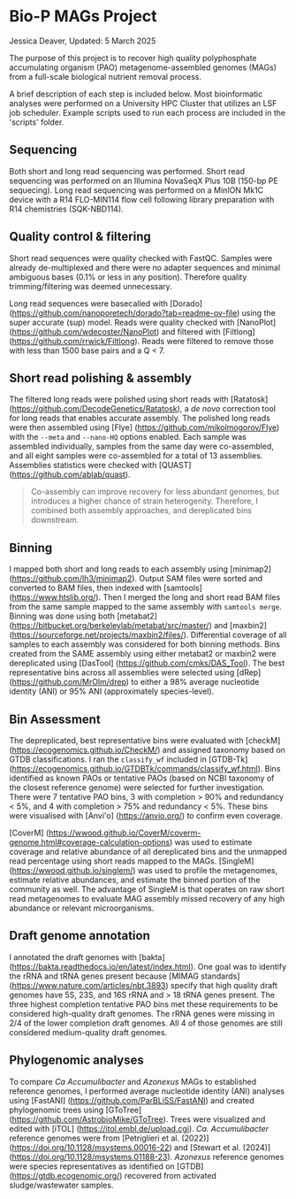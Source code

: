 # Bio-P MAGs Project
Jessica Deaver, Updated: 5 March 2025

The purpose of this project is to recover high quality polyphosphate accumulating organism (PAO) metagenome-assembled genomes (MAGs) from a full-scale biological nutrient removal process. 

A brief description of each step is included below. Most bioinformatic analyses were performed on a University HPC Cluster that utilizes an LSF job scheduler. Example scripts used to run each process are included in the 'scripts' folder.

## Sequencing

Both short and long read sequencing was performed. Short read sequencing was performed on an Illumina NovaSeqX Plus 10B (150-bp PE sequecing). Long read sequencing was performed on a MinION Mk1C device with a R14 FLO-MIN114 flow cell following library preparation with R14 chemistries (SQK-NBD114).

## Quality control & filtering 

Short read sequences were quality checked with FastQC. Samples were already de-multiplexed and there were no adapter sequences and minimal ambiguous bases (0.1% or less in any position). Therefore quality trimming/filtering was deemed unnecessary. 

Long read sequences were basecalled with [Dorado] (https://github.com/nanoporetech/dorado?tab=readme-ov-file) using the super accurate (sup) model. Reads were quality checked with [NanoPlot] (https://github.com/wdecoster/NanoPlot) and filtered with [Filtlong] (https://github.com/rrwick/Filtlong). Reads were filtered to remove those with less than 1500 base pairs and a Q < 7.

## Short read polishing & assembly

The filtered long reads were polished using short reads with [Ratatosk] (https://github.com/DecodeGenetics/Ratatosk), a *de novo* correction tool for long reads that enables accurate assembly. The polished long reads were then assembled using [Flye] (https://github.com/mikolmogorov/Flye) with the `--meta` and `--nano-HQ` options enabled. Each sample was assembled individually, samples from the same day were co-assembled, and all eight samples were co-assembled for a total of 13 assemblies. Assemblies statistics were checked with [QUAST] (https://github.com/ablab/quast).

> Co-assembly can improve recovery for less abundant genomes, but introduces a higher chance of strain heterogenity. Therefore, I combined both assembly approaches, and dereplicated bins downstream.

## Binning

I mapped both short and long reads to each assembly using [minimap2] (https://github.com/lh3/minimap2). Output SAM files were sorted and converted to BAM files, then indexed with [samtools] (https://www.htslib.org/). Then I merged the long and short read BAM files from the same sample mapped to the same assembly with `samtools merge`. Binning was done using both [metabat2] (https://bitbucket.org/berkeleylab/metabat/src/master/) and [maxbin2] (https://sourceforge.net/projects/maxbin2/files/). Differential coverage of all samples to each assembly was considered for both binning methods. Bins created from the SAME assembly using either metabat2 or maxbin2 were dereplicated using [DasTool] (https://github.com/cmks/DAS_Tool). The best representative bins across all assemblies were selected using [dRep] (https://github.com/MrOlm/drep) to either a 98% average nucleotide identity (ANI) or 95% ANI (approximately species-level).

## Bin Assessment

The depreplicated, best representative bins were evaluated with [checkM] (https://ecogenomics.github.io/CheckM/) and assigned taxonomy based on GTDB classifications. I ran the `classify_wf` included in [GTDB-Tk] (https://ecogenomics.github.io/GTDBTk/commands/classify_wf.html). Bins identified as known PAOs or tentative PAOs (based on NCBI taxonomy of the closest reference genome) were selected for further investigation. There were 7 tentative PAO bins, 3 with completion > 90% and redundancy < 5%, and 4 with completion > 75% and redundancy < 5%. These bins were visualised with [Anvi'o] (https://anvio.org/) to confirm even coverage. 

[CoverM] (https://wwood.github.io/CoverM/coverm-genome.html#coverage-calculation-options) was used to estimate coverage and relative abundance of all dereplicated bins and the unmapped read percentage using short reads mapped to the MAGs. [SingleM] (https://wwood.github.io/singlem/) was used to profile the metagenomes, estimate relative abundances, and estimate the binned portion of the community as well. The advantage of SingleM is that operates on raw short read metagenomes to evaluate MAG assembly missed recovery of any high abundance or relevant microorganisms.


## Draft genome annotation

I annotated the draft genomes with [bakta] (https://bakta.readthedocs.io/en/latest/index.html). One goal was to identify the rRNA and tRNA genes present because [MIMAG standards] (https://www.nature.com/articles/nbt.3893) specify that high quality draft genomes have 5S, 23S, and 16S rRNA and > 18 tRNA genes present. The three highest completion tentative PAO bins met these requirements to be considered high-quality draft genomes. The rRNA genes were missing in 2/4 of the lower completion draft genomes. All 4 of those genomes are still considered medium-quality draft genomes.

## Phylogenomic analyses

To compare *Ca Accumulibacter* and *Azonexus* MAGs to established reference genomes, I performed average nucleotide identity (ANI) analyses using [FastANI] (https://github.com/ParBLiSS/FastANI) and created phylogenomic trees using  [GToTree] (https://github.com/AstrobioMike/GToTree). Trees were visualized and edited with [iTOL] (https://itol.embl.de/upload.cgi). *Ca. Accumulibacter* reference genomes were from [Petriglieri et al. (2022)] (https://doi.org/10.1128/msystems.00016-22) and [Stewart et al. (2024)] (https://doi.org/10.1128/msystems.01188-23). *Azonexus* reference genomes were species representatives as identified on [GTDB] (https://gtdb.ecogenomic.org/) recovered from activated sludge/wastewater samples.






